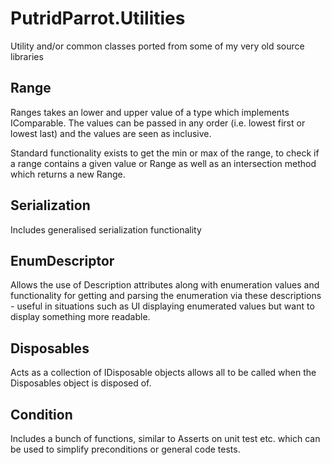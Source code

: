 # PutridParrot.Utilities

Utility and/or common classes ported from some of my very old source libraries

## Range

Ranges takes an lower and upper value of a type which implements IComparable<T>. The values
can be passed in any order (i.e. lowest first or lowest last) and the values are seen as
inclusive.

Standard functionality exists to get the min or max of the range, to check if a range contains
a given value or Range as well as an intersection method which returns a new Range.

## Serialization

Includes generalised serialization functionality

## EnumDescriptor

Allows the use of Description attributes along with enumeration values and functionality
for getting and parsing the enumeration via these descriptions - useful in situations such
as UI displaying enumerated values but want to display something more readable.

## Disposables

Acts as a collection of IDisposable objects allows all to be called when the Disposables object
is disposed of.

## Condition

Includes a bunch of functions, similar to Asserts on unit test etc. which can be used to simplify
preconditions or general code tests.